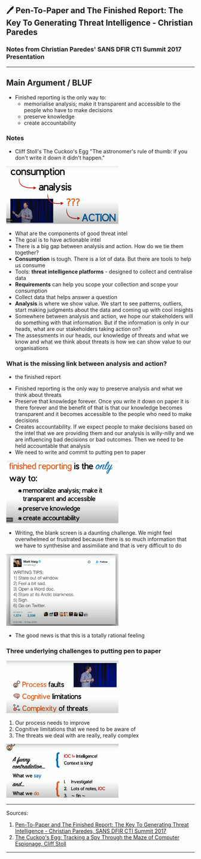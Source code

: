 ## 🖊️ Pen-To-Paper and The Finished Report: The Key To Generating Threat Intelligence - Christian Paredes 

### Notes from Christian Paredes' SANS DFIR CTI Summit 2017 Presentation
_______

## Main Argument / BLUF
* Finished reporting is the only way to:
   - memorialise analysis; make it transparent and accessible to the people who have to make decisions
   - preserve knowledge
   - create accountability

### Notes

* Cliff Stoll's The Cuckoo's Egg "The astronomer's rule of thumb: if you don't write it down it didn't happen."

<img
src="https://github.com/thequietlife/CTI-101/blob/496d343ace7a4713a149cea167666d3baf04068d/images/consumption.png"
alt="Chris' pseudo intel cycle" width="300"/>

* What are the components of good threat intel
* The goal is to have actionable intel
* There is a big gap between analysis and action. How do we tie them together?
* **Consumption** is tough. There is a lot of data. But there are tools to help us consume
* Tools: **threat intelligence platforms** - designed to collect and centralise data
* **Requirements** can help you scope your collection and scope your consumption
* Collect data that helps answer a question
* **Analysis** is where we show value. We start to see patterns, outliers, start making judgments about the data and coming up with cool insights
* Somewhere between analysis and action, we hope our stakeholders will do something with that information. But if the information is only in our heads, what are our stakeholders taking action on?
* The assessments in our heads, our knowledge of threats and what we know and what we think about threats is how we can show value to our organisations


### What is the missing link between analysis and action?
- the finished report

* Finished reporting is the only way to preserve analysis and what we think about threats
* Preserve that knowledge forever. Once you write it down on paper it is there forever and the benefit of that is that our knowledge becomes transparent and it becomes accessible to the people who need to make decisions
* Creates accountability. If we expect people to make decisions based on the intel that we are providing them and our analysis is willy-nilly and we are influencing bad decisions or bad outcomes. Then we need to be held accountable that analysis
* We need to write and commit to putting pen to paper

<img
src="https://github.com/thequietlife/CTI-101/blob/716529a6e4d6557648a7a7326bbdd3059b9667b8/images/finished%20report.png"
alt="slide showing what the finished report achieves" width="300"/>

* Writing, the blank screen is a daunting challenge. We might feel overwhelmed or frustrated because there is so much information that we have to synthesise and assimiliate and that is very difficult to do

<img
src="https://github.com/thequietlife/CTI-101/blob/b5452eb41bc2f79f13c6ad1d4aa252846c171a58/images/writing%20is%20daunting.png"
alt="a tweet from a writer about how writing is daunting" width="300"/>


* The good news is that this is a totally rational feeling

### Three underlying challenges to putting pen to paper

<img
src="https://github.com/thequietlife/CTI-101/blob/c6d1b825d98d0218f63d3e683e94986e027d4c22/images/underlying%20challenges.png"
alt="slide which states three challenges - process faults, cognitive limitations, complexity of threat" width="300"/>

1. Our process needs to improve
2. Cognitive limitations that we need to be aware of
3. The threats we deal with are really, really complex


<img
src="https://github.com/thequietlife/CTI-101/blob/789dd5736174dc9360ccfb9d6099fc2fc386ceb7/images/funny%20contradiction.png"
alt="slide what we say and what we do in regards to IOC" width="300"/>












__________________
Sources:
1. [Pen-To-Paper and The Finished Report: The Key To Generating Threat Intelligence - Christian Paredes, SANS DFIR CTI Summit 2017](https://youtu.be/XEmksbsrnv8?si=ydS-sAa1ZM33eGjQ)
2. [The Cuckoo's Egg: Tracking a Spy Through the Maze of Computer Espionage, Cliff Stoll](https://en.wikipedia.org/wiki/The_Cuckoo's_Egg_(book))
   




_______
